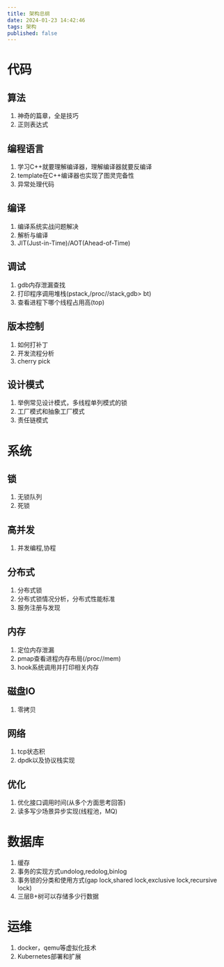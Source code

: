 ```yaml
---
title: 架构总纲
date: 2024-01-23 14:42:46
tags: 架构
published: false
---
```


# 代码

## 算法
1. 神奇的篇章，全是技巧
2. 正则表达式

## 编程语言
1. 学习C++就要理解编译器，理解编译器就要反编译
2. template在C++编译器也实现了图灵完备性
3. 异常处理代码

## 编译
1. 编译系统实战问题解决
2. 解析与编译
3. JIT(Just-in-Time)/AOT(Ahead-of-Time)

## 调试
1. gdb内存泄漏查找
2. 打印程序调用堆栈(pstack,/proc/<pid>/stack,gdb> bt)
3. 查看进程下哪个线程占用高(top)


## 版本控制
1. 如何打补丁
2. 开发流程分析
3. cherry pick

## 设计模式
1. 举例常见设计模式，多线程单列模式的锁
2. 工厂模式和抽象工厂模式
3. 责任链模式

# 系统

## 锁
1. 无锁队列
2. 死锁

## 高并发
1. 并发编程,协程

## 分布式
1. 分布式锁
2. 分布式锁情况分析，分布式性能标准
3. 服务注册与发现

## 内存
1. 定位内存泄漏
2. pmap查看进程内存布局(/proc/<pid>/mem)
3. hook系统调用并打印相关内存

## 磁盘IO
1. 零拷贝

## 网络
1. tcp状态积
2. dpdk以及协议栈实现

## 优化
1. 优化接口调用时间(从多个方面思考回答)
2. 读多写少场景异步实现(线程池，MQ)

# 数据库
1. 缓存
2. 事务的实现方式undolog,redolog,binlog
3. 事务锁的分类和使用方式(gap lock,shared lock,exclusive lock,recursive lock)
4. 三层B+树可以存储多少行数据

# 运维
1. docker，qemu等虚拟化技术
2. Kubernetes部署和扩展
